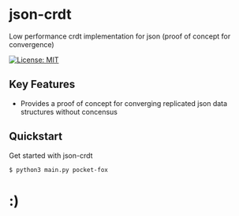 # json-crdt

Low performance crdt implementation for json (proof of concept for convergence)

[![License: MIT](https://img.shields.io/badge/License-MIT-yellow.svg)](https://opensource.org/licenses/MIT)

## Key Features

- Provides a proof of concept for converging replicated json data structures without concensus

## Quickstart

Get started with json-crdt

```
$ python3 main.py pocket-fox
```

# :)
